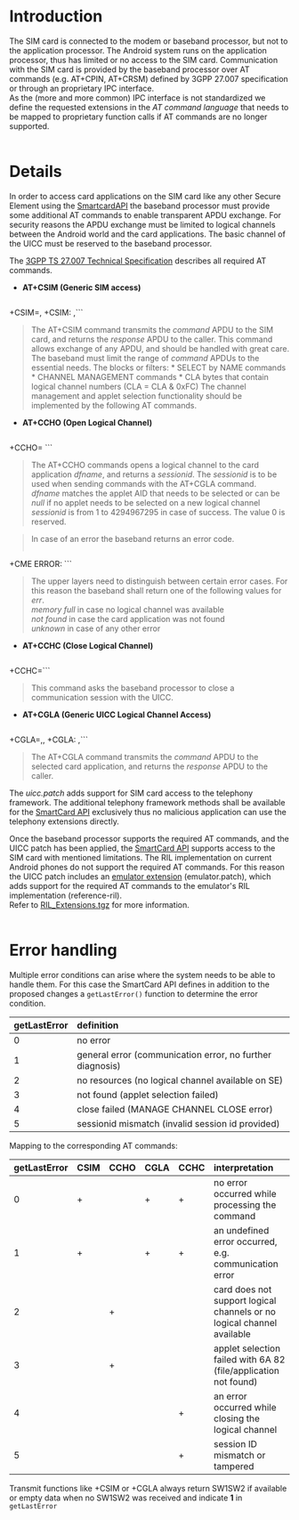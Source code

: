 # Introduction #

The SIM card is connected to the modem or baseband processor, but not to the application processor. The Android system runs on the application processor, thus has limited or no access to the SIM card. Communication with the SIM card is provided by the baseband processor over AT commands (e.g. AT+CPIN, AT+CRSM) defined by 3GPP 27.007 specification or through an proprietary IPC interface.<br />
As the (more and more common) IPC interface is not standardized we define the requested extensions in the _AT command language_ that needs to be mapped to proprietary function calls if AT commands are no longer supported.
<br /><br />


# Details #

In order to access card applications on the SIM card like any other Secure Element using the [SmartcardAPI](SmartcardAPI) the baseband processor must provide some additional AT commands to enable transparent APDU exchange. For security reasons the APDU exchange must be limited to logical channels between the Android world and the card applications. The basic channel of the UICC must be reserved to the baseband processor.

The [3GPP TS 27.007 Technical Specification](http://www.3gpp.org/ftp/Specs/html-info/27007.htm) describes all required AT commands.
  * **AT+CSIM (Generic SIM access)**
> ```
+CSIM=<length>,<command>
+CSIM: <length>,<response>```
> The AT+CSIM command transmits the _command_ APDU to the SIM card, and returns the _response_ APDU to the caller. This command allows exchange of any APDU, and should be handled with great care. The baseband must limit the range of _command_ APDUs to the essential needs.
> The blocks or filters:
    * SELECT by NAME commands
    * CHANNEL MANAGEMENT commands
    * CLA bytes that contain logical channel numbers (CLA = CLA & 0xFC)
> The channel management and applet selection functionality should be implemented by the following AT commands.

  * **AT+CCHO (Open Logical Channel)**
> ```
+CCHO=<dfname>
<sessionid>```
> The AT+CCHO commands opens a logical channel to the card application _dfname_, and returns a _sessionid_. The _sessionid_ is to be used when sending commands with the AT+CGLA command.<br />
> _dfname_ matches the applet AID that needs to be selected or can be _null_ if no applet needs to be selected on a new logical channel<br />
> _sessionid_ is from 1 to 4294967295 in case of success. The value 0 is reserved.

> In case of an error the baseband returns an error code.
> ```
+CME ERROR: <err>```
> The upper layers need to distinguish between certain error cases. For this reason the baseband shall return one of the following values for _err_.<br />
> _memory full_ in case no logical channel was available<br />
> _not found_ in case the card application was not found<br />
> _unknown_ in case of any other error

  * **AT+CCHC (Close Logical Channel)**
> ```
+CCHC=<sessionid>```
> This command asks the baseband processor to close a communication session with the UICC.

  * **AT+CGLA (Generic UICC Logical Channel Access)**
> ```
+CGLA=<sessionid>,<length>,<command>
+CGLA: <length>,<response>```
> The AT+CGLA command transmits the _command_ APDU to the selected card application, and returns the _response_ APDU to the caller.

The _uicc.patch_ adds support for SIM card access to the telephony framework. The additional telephony framework methods shall be available for the [SmartCard API](SmartcardAPI) exclusively thus no malicious application can use the telephony extensions directly.

Once the baseband processor supports the required AT commands, and the UICC patch has been applied, the [SmartCard API](SmartcardAPI) supports access to the SIM card with mentioned limitations. The RIL implementation on current Android phones do not support the required AT commands. For this reason the UICC patch includes an [emulator extension](EmulatorExtension) (emulator.patch), which adds support for the required AT commands to the emulator's RIL implementation (reference-ril).<br />
Refer to [RIL\_Extensions.tgz](http://code.google.com/p/seek-for-android/downloads/detail?name=RIL_Extensions.tgz) for more information.
<br /><br />


# Error handling #
Multiple error conditions can arise where the system needs to be able to handle them. For this case the SmartCard API defines in addition to the proposed changes a `getLastError()` function to determine the error condition.

| **getLastError** | **definition**| 
|:--------|:-----|
| 0| no error |
| 1 | general error (communication error, no further diagnosis) |
| 2 | no resources (no logical channel available on SE) | 
| 3 | not found (applet selection failed) |
| 4 | close failed (MANAGE CHANNEL CLOSE error) |
| 5 | sessionid mismatch (invalid session id provided) |

Mapping to the corresponding AT commands:

| **getLastError** | CSIM | CCHO | CGLA | CCHC | interpretation |
|:--------|:-----|:-----|:--------|:------|:------|
| 0 | + |   | + | + | no error occurred while processing the command |
| 1 | + |   | + | + | an undefined error occurred, e.g. communication error |
| 2 |   | + |   |   | card does not support logical channels or no logical channel available |
| 3 |   | + |   |   | applet selection failed with 6A 82 (file/application not found) |
| 4 |   |   |   | + | an error occurred while closing the logical channel |
| 5 |   |   |   | + | session ID mismatch or tampered |


Transmit functions like +CSIM or +CGLA always return SW1SW2 if available or empty data when no SW1SW2 was received and indicate **1** in `getLastError`